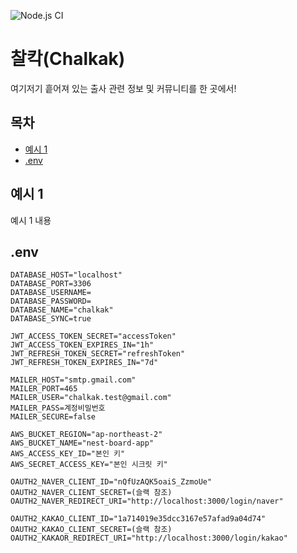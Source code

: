 ![Node.js CI](https://github.com/chalkak2023/Chalkak-Backend/actions/workflows/node.js.yml/badge.svg)
# 찰칵(Chalkak)

여기저기 흩어져 있는 출사 관련 정보 및 커뮤니티를 한 곳에서!

## 목차

- [예시 1](#예시-1)
- [.env](#.env)

## 예시 1

예시 1 내용

## .env

```
DATABASE_HOST="localhost"
DATABASE_PORT=3306
DATABASE_USERNAME=
DATABASE_PASSWORD=
DATABASE_NAME="chalkak"
DATABASE_SYNC=true

JWT_ACCESS_TOKEN_SECRET="accessToken"
JWT_ACCESS_TOKEN_EXPIRES_IN="1h"
JWT_REFRESH_TOKEN_SECRET="refreshToken"
JWT_REFRESH_TOKEN_EXPIRES_IN="7d"

MAILER_HOST="smtp.gmail.com"
MAILER_PORT=465
MAILER_USER="chalkak.test@gmail.com"
MAILER_PASS=계정비밀번호
MAILER_SECURE=false

AWS_BUCKET_REGION="ap-northeast-2"
AWS_BUCKET_NAME="nest-board-app"
AWS_ACCESS_KEY_ID="본인 키"
AWS_SECRET_ACCESS_KEY="본인 시크릿 키"

OAUTH2_NAVER_CLIENT_ID="nQfUzAQK5oaiS_ZzmoUe"
OAUTH2_NAVER_CLIENT_SECRET=(슬랙 참조)
OAUTH2_NAVER_REDIRECT_URI="http://localhost:3000/login/naver"

OAUTH2_KAKAO_CLIENT_ID="1a714019e35dcc3167e57afad9a04d74"
OAUTH2_KAKAO_CLIENT_SECRET=(슬랙 참조)
OAUTH2_KAKAOR_REDIRECT_URI="http://localhost:3000/login/kakao"
```

